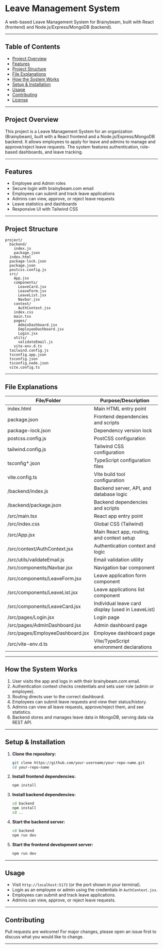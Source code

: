 # Leave Management System

A web-based Leave Management System for Brainybeam, built with React (frontend) and Node.js/Express/MongoDB (backend).

---

## Table of Contents

- [Project Overview](#project-overview)
- [Features](#features)
- [Project Structure](#project-structure)
- [File Explanations](#file-explanations)
- [How the System Works](#how-the-system-works)
- [Setup & Installation](#setup--installation)
- [Usage](#usage)
- [Contributing](#contributing)
- [License](#license)

---

## Project Overview

This project is a Leave Management System for an organization (Brainybeam), built with a React frontend and a Node.js/Express/MongoDB backend. It allows employees to apply for leave and admins to manage and approve/reject leave requests. The system features authentication, role-based dashboards, and leave tracking.

---

## Features

- Employee and Admin roles
- Secure login with brainybeam.com email
- Employees can submit and track leave applications
- Admins can view, approve, or reject leave requests
- Leave statistics and dashboards
- Responsive UI with Tailwind CSS

---

## Project Structure

```
project/
  backend/
    index.js
    package.json
  index.html
  package-lock.json
  package.json
  postcss.config.js
  src/
    App.jsx
    components/
      LeaveCard.jsx
      LeaveForm.jsx
      LeaveList.jsx
      Navbar.jsx
    context/
      AuthContext.jsx
    index.css
    main.tsx
    pages/
      AdminDashboard.jsx
      EmployeeDashboard.jsx
      Login.jsx
    utils/
      validateEmail.js
    vite-env.d.ts
  tailwind.config.js
  tsconfig.app.json
  tsconfig.json
  tsconfig.node.json
  vite.config.ts
```

---

## File Explanations

| File/Folder                      | Purpose/Description                               |
| -------------------------------- | ------------------------------------------------- |
| index.html                       | Main HTML entry point                             |
| package.json                     | Frontend dependencies and scripts                 |
| package-lock.json                | Dependency version lock                           |
| postcss.config.js                | PostCSS configuration                             |
| tailwind.config.js               | Tailwind CSS configuration                        |
| tsconfig\*.json                  | TypeScript configuration files                    |
| vite.config.ts                   | Vite build tool configuration                     |
| /backend/index.js                | Backend server, API, and database logic           |
| /backend/package.json            | Backend dependencies and scripts                  |
| /src/main.tsx                    | React app entry point                             |
| /src/index.css                   | Global CSS (Tailwind)                             |
| /src/App.jsx                     | Main React app, routing, and context setup        |
| /src/context/AuthContext.jsx     | Authentication context and logic                  |
| /src/utils/validateEmail.js      | Email validation utility                          |
| /src/components/Navbar.jsx       | Navigation bar component                          |
| /src/components/LeaveForm.jsx    | Leave application form component                  |
| /src/components/LeaveList.jsx    | Leave applications list component                 |
| /src/components/LeaveCard.jsx    | Individual leave card display (used in LeaveList) |
| /src/pages/Login.jsx             | Login page                                        |
| /src/pages/AdminDashboard.jsx    | Admin dashboard page                              |
| /src/pages/EmployeeDashboard.jsx | Employee dashboard page                           |
| /src/vite-env.d.ts               | Vite/TypeScript environment declarations          |

---

## How the System Works

1. User visits the app and logs in with their brainybeam.com email.
2. Authentication context checks credentials and sets user role (admin or employee).
3. Routing directs user to the correct dashboard.
4. Employees can submit leave requests and view their status/history.
5. Admins can view all leave requests, approve/reject them, and see statistics.
6. Backend stores and manages leave data in MongoDB, serving data via REST API.

---

## Setup & Installation

1. **Clone the repository:**

   ```sh
   git clone https://github.com/your-username/your-repo-name.git
   cd your-repo-name
   ```

2. **Install frontend dependencies:**

   ```sh
   npm install
   ```

3. **Install backend dependencies:**

   ```sh
   cd backend
   npm install
   cd ..
   ```

4. **Start the backend server:**

   ```sh
   cd backend
   npm run dev
   ```

5. **Start the frontend development server:**
   ```sh
   npm run dev
   ```

---

## Usage

- Visit `http://localhost:5173` (or the port shown in your terminal).
- Login as an employee or admin using the credentials in `AuthContext.jsx`.
- Employees can submit and track leave applications.
- Admins can view, approve, or reject leave requests.

---

## Contributing

Pull requests are welcome! For major changes, please open an issue first to discuss what you would like to change.

---
